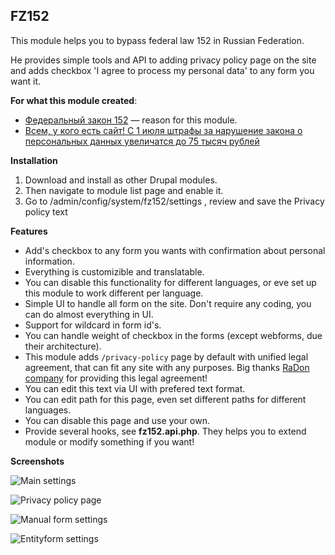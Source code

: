 ## FZ152

This module helps you to bypass federal law 152 in Russian Federation.

He provides simple tools and API to adding privacy policy page on the site and adds checkbox 'I agree to process my personal data' to any form you want it.
 
**For what this module created**:

- [Федеральный закон 152](http://www.consultant.ru/document/cons_doc_LAW_61801/) — reason for this module.
- [Всем, у кого есть сайт! С 1 июля штрафы за нарушение закона о персональных данных увеличатся до 75 тысяч рублей](https://journal.tinkoff.ru/personalnye-dannye/)

**Installation**

1. Download and install as other Drupal modules. 
2. Then navigate to module list page and enable it.
3. Go to /admin/config/system/fz152/settings , review and save the Privacy policy text

**Features**

- Add's checkbox to any form you wants with confirmation about personal information.
- Everything is customizible and translatable.
- You can disable this functionality for different languages, or eve set up this module to work different per language.
- Simple UI to handle all form on the site. Don't require any coding, you can do almost everything in UI.
- Support for wildcard in form id's.
- You can handle weight of checkbox in the forms (except webforms, due their architecture).
- This module adds `/privacy-policy` page by default with unified legal agreement, that can fit any site with any purposes. Big thanks [RaDon company](http://www.ra-don.ru/) for providing this legal agreement!
- You can edit this text via UI with prefered text format.
- You can edit path for this page, even set different paths for different languages.
- You can disable this page and use your own.
- Provide several hooks, see **fz152.api.php**. They helps you to extend module or modify something if you want!

**Screenshots**

![Main settings](http://i.imgur.com/AZ7UnYB.png)

![Privacy policy page](http://i.imgur.com/utnHi5T.png)

![Manual form settings](http://i.imgur.com/MNG9kMe.png)

![Entityform settings](http://i.imgur.com/kMSlU4h.png)